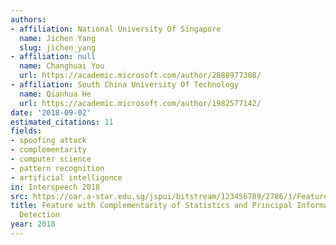 ```yaml
---
authors:
- affiliation: National University Of Singapore
  name: Jichen Yang
  slug: jichen_yang
- affiliation: null
  name: Changhuai You
  url: https://academic.microsoft.com/author/2888977308/
- affiliation: South China University Of Technology
  name: Qianhua He
  url: https://academic.microsoft.com/author/1982577142/
date: '2018-09-02'
estimated_citations: 11
fields:
- spoofing attack
- complementarity
- computer science
- pattern recognition
- artificial intelligence
in: Interspeech 2018
src: https://oar.a-star.edu.sg/jspui/bitstream/123456789/2786/1/Feature%20with%20Complementarity%20of%20Statistics%20and%20Principal%20Information%20for%20Spoofing%20Detection_Interspeech2018.pdf
title: Feature with Complementarity of Statistics and Principal Information for Spoofing
  Detection
year: 2018
---
```

